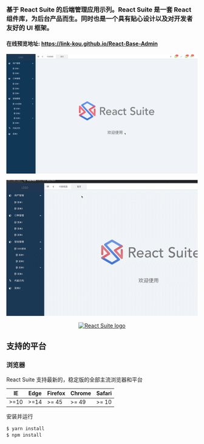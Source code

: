 ### 基于 React Suite 的后端管理应用示列。React Suite 是一套 React 组件库，为后台产品而生。同时也是一个具有贴心设计以及对开发者友好的 UI 框架。


#### 在线预览地址: https://link-kou.github.io/React-Base-Admin

<p align="center">
 <img src="https://raw.githubusercontent.com/Link-Kou/React-Base-Admin/master/image/2020-06-23_19-54-46.png" alt="React Suite logo">
</p>

<p align="center">
 <img src="https://raw.githubusercontent.com/Link-Kou/React-Base-Admin/master/image/2020-06-23_19-59-10.gif" alt="React Suite logo">
</p>

<p align="center">
  <a href="https://rsuitejs.com" target="_blank" rel="noopener noreferrer">
   <img src="https://user-images.githubusercontent.com/1203827/65102389-7be3f100-d9fd-11e9-859e-ae9617ed2f91.png" alt="React Suite logo">
  </a>
</p>


## 支持的平台

### 浏览器

React Suite 支持最新的，稳定版的全部主流浏览器和平台

| IE   | Edge | Firefox | Chrome | Safari |
| ---- | ---- | ------- | ------ | ------ |
| >=10 | >=14 | >= 45   | >= 49  | >= 10  |


安装并运行

```bash
$ yarn install
$ npm install
```

